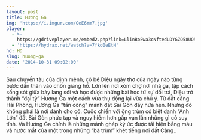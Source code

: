 ```yaml
---
layout: post
title: Hương Ga
img: 'https://i.imgur.com/OeE6Ym7.jpg'
player:
  - >-
    https://gdriveplayer.me/embed2.php?link=LlinBoEwa3cNftedLDYGZQ58UOh9tskLeWaIw26Pe3H0qwj2B8BBjqrgl61%252Fv6j6YHaseDHKJjoMSxtpzLGjLbbFohJJyMANgmWPJOxOQ2V515YhmNd%252FL4t4rjFeiVVF2Shk0QQDanEYD84Qf6bD2n86b%252FTC7XIlTha3E0y4uYLdmeNAkd7HsQRqZjlEQOcIAATaNbpZ81STPwbs4QG55i
  - 'https://hydrax.net/watch?v=7fkd0eEtH'
hd: HD
slug: huong-ga
date: '2014-10-31 09:02:00'
---
```


Sau chuyến tàu của định mệnh, cô bé Diệu ngây thơ của ngày nào từng bước dấn thân vào chốn giang hồ. Lớn lên nơi xóm chợ nơi nhà ga, tập cách sống sót giữa bày lang sói và học được những bài học từ sự dối trá, Diệu trở thành “đại tỷ” Hương Ga một cách vừa thụ động lại vừa chủ ý. Từ đất cảng Hải Phòng, Hương Ga "tấn công" mảnh đất Sài Gòn đầy hứa hẹn. Nhưng đó không phải là nơi dành cho cô. Cuộc chiến với ông trùm có biệt danh “Anh Lớn” đất Sài Gòn phức tạp và nguy hiểm hơn gấp vạn lần những gì cô suy tính. Và Hương Ga chính là những mảnh ghép ký ức được tái hiện bằng máu và nước mắt của một trong những “bà trùm” khét tiếng nơi đất Cảng..
